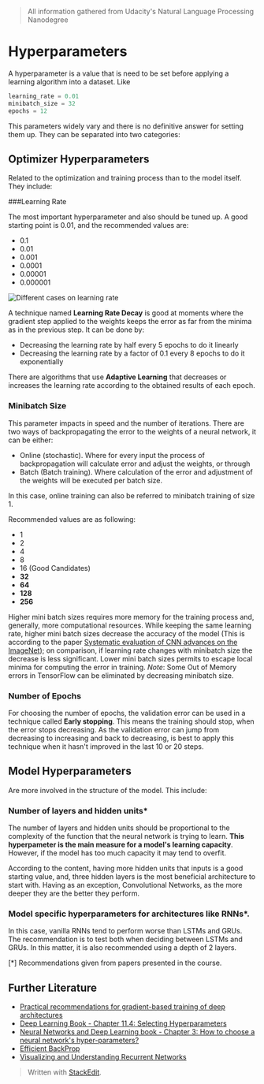 > All information gathered from Udacity's Natural Language Processing Nanodegree

# Hyperparameters

A hyperparameter is a value that is need to be set before applying a learning algorithm into a dataset. Like

```python
learning_rate = 0.01
minibatch_size = 32
epochs = 12
```

This parameters widely vary and there is no definitive answer for setting them up. 
They can be separated into two categories: 

## Optimizer Hyperparameters

Related to the optimization and training process than to the model itself. They include:

###Learning Rate

The most important hyperparameter and also should be tuned up. A good starting point is $0.01$, and the recommended values are: 
- 0.1
- 0.01
- 0.001
- 0.0001
- 0.00001
- 0.000001

![Different cases on learning rate](https://raw.githubusercontent.com/euphonie/study-notes/master/Computer%20Science/Theory/Natural%20Language%20Processing/RNNs/learningrate.png)

A technique named **Learning Rate Decay** is good at moments where the gradient step applied to the weights keeps the error as far from the minima as in the previous step. It can be done by:
- Decreasing the learning rate by half every 5 epochs to do it linearly
- Decreasing the learning rate by a factor of 0.1 every 8 epochs to do it exponentially

There are algorithms that use **Adaptive Learning** that decreases or increases the learning rate according to the obtained results of each epoch.

### Minibatch Size

This parameter impacts in speed and the number of iterations. There are two ways of backpropagating the error to the weights of a neural network, it can be either: 
- Online (stochastic). Where for every input the process of backpropagation will calculate error and adjust the weights, or through
- Batch (Batch training). Where calculation of the error and adjustment of the weights will be executed per batch size.

In this case, online training can also be referred to minibatch training of size 1. 

Recommended values are as following: 
- 1
- 2
- 4
- 8
- 16
(Good Candidates)
- **32** 
- **64** 
- **128** 
- **256** 

Higher mini batch sizes requires more memory for the training process and, generally, more computational resources. While keeping the same learning rate, higher mini batch sizes decrease the accuracy of the model (This is according to the paper [Systematic evaluation of CNN advances on the ImageNet](https://arxiv.org/abs/1606.02228)); on comparison, if learning rate changes with minibatch size the decrease is less significant. 
Lower mini batch sizes permits to escape local minima for computing the error in training. 
*Note*: Some Out of Memory errors in TensorFlow can be eliminated by decreasing minibatch size.

### Number of Epochs

For choosing the number of epochs, the validation error can be used in a technique called **Early stopping**. This means the training should stop, when the error stops decreasing. As the validation error can jump from decreasing to increasing and back to decreasing, is best to apply this technique when it hasn't improved in the last 10 or 20 steps. 

## Model Hyperparameters

Are more involved in the structure of the model. This include: 

### Number of layers and hidden units*

The number of layers and hidden units should be proportional to the complexity of the function that the neural network is trying to learn. **This hyperpameter is the main measure for a model's learning capacity**. However, if the model has too much capacity it may tend to overfit.

According to the content, having more hidden units that inputs is a good starting value, and, three hidden layers is the most beneficial architecture to start with. Having as an exception, Convolutional Networks, as the more deeper they are the better they perform.

### Model specific hyperparameters for architectures like RNNs*.

In this case, vanilla RNNs tend to perform worse than LSTMs and GRUs. The recommendation is to test both when deciding between LSTMs and GRUs. 
In this matter, it is also recommended using a depth of 2 layers. 

[*] Recommendations given from papers presented in the course.

## Further Literature

- [Practical recommendations for gradient-based training of deep architectures](https://arxiv.org/abs/1206.5533)
- [Deep Learning Book - Chapter 11.4: Selecting Hyperparameters](http://www.deeplearningbook.org/contents/guidelines.html)
- [Neural Networks and Deep Learning book - Chapter 3: How to choose a neural network's hyper-parameters?](http://neuralnetworksanddeeplearning.com/chap3.html#how_to_choose_a_neural_network%27s_hyper-parameters)
- [Efficient BackProp](http://yann.lecun.com/exdb/publis/pdf/lecun-98b.pdf)
- [Visualizing and Understanding Recurrent Networks](https://arxiv.org/abs/1506.02078)

> Written with [StackEdit](https://stackedit.io/).
<!--stackedit_data:
eyJoaXN0b3J5IjpbLTc4NDEwNTQxNiwxMDg3MzU5MDAyLDg5Nj
c4ODMxMSwtODk5ODE0MDUzLC0xNzc5OTY1ODQsLTE0NDkxNzIx
NzddfQ==
-->